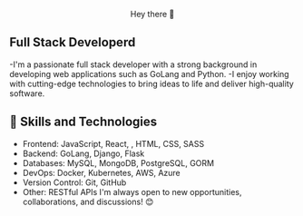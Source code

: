 <p align='center'>
 <p align='center'>Hey there 👋 </p>
</p>
 
## Full Stack Developerd
 
-I'm a passionate full stack developer with a strong background in developing web applications such as GoLang and Python. 
-I enjoy working with cutting-edge technologies to bring ideas to life and deliver high-quality software.
 
## 🚀 Skills and Technologies
 
- Frontend: JavaScript, React, , HTML, CSS, SASS
- Backend: GoLang, Django, Flask
- Databases: MySQL, MongoDB, PostgreSQL, GORM
- DevOps: Docker, Kubernetes, AWS, Azure
- Version Control: Git, GitHub
- Other: RESTful APIs
I'm always open to new opportunities, collaborations, and discussions! 😊
